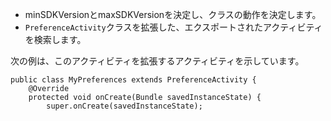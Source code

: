 
-  minSDKVersionとmaxSDKVersionを決定し、クラスの動作を決定します。
-  `PreferenceActivity`クラスを拡張した、エクスポートされたアクティビティを検索します。

次の例は、このアクティビティを拡張するアクティビティを示しています。

    public class MyPreferences extends PreferenceActivity {
        @Override
        protected void onCreate(Bundle savedInstanceState) {
            super.onCreate(savedInstanceState);

